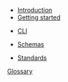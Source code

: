 -   [Introduction](/)
-   [Getting started](/getting-started.md)
<!-- -   [Builders](/builders/index.md) -->
-   [CLI](/cli/index.md)
<!-- -   [Cron](/cron/index.md) -->
<!-- -   [Data Models](/dataModels/index.md) -->
<!-- -   [Events](/events/index.md) -->
-   [Schemas](/schemas/index.md)
<!-- -   [Services/Utilities](/services/index.md) -->
-   [Standards](/standards/index.md)


[Glossary](_glossary.md)